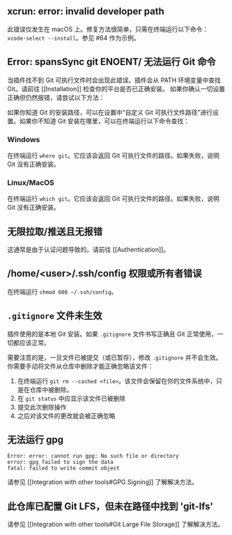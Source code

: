 ## xcrun: error: invalid developer path

此错误仅发生在 macOS 上。修复方法很简单，只需在终端运行以下命令：`xcode-select --install`。参见 #64 作为示例。

## Error: spansSync git ENOENT/ 无法运行 Git 命令

当插件找不到 Git 可执行文件时会出现此错误。插件会从 PATH 环境变量中查找 Git。请前往 [[Installation]] 检查你的平台是否已正确安装。
如果你确认一切设置正确但仍然报错，请尝试以下方法：

如果你知道 Git 的安装路径，可以在设置中“自定义 Git 可执行文件路径”进行设置。如果你不知道 Git 安装在哪里，可以在终端运行以下命令查找：

### Windows

在终端运行 `where git`。它应该会返回 Git 可执行文件的路径。如果失败，说明 Git 没有正确安装。

### Linux/MacOS

在终端运行 `which git`。它应该会返回 Git 可执行文件的路径。如果失败，说明 Git 没有正确安装。

## 无限拉取/推送且无报错

这通常是由于认证问题导致的。请前往 [[Authentication]]。

## /home/\<user>/.ssh/config 权限或所有者错误

在终端运行 `chmod 600 ~/.ssh/config`。

## `.gitignore` 文件未生效

插件使用的是本地 Git 安装。如果 `.gitignore` 文件书写正确且 Git 正常使用，一切都应该正常。

需要注意的是，一旦文件已被提交（或已暂存），修改 `.gitignore` 并不会生效。你需要手动将文件从仓库中删除才能正确忽略该文件：
1. 在终端运行 `git rm --cached <file>`。该文件会保留在你的文件系统中，只是在仓库中被删除。
2. 在 `git status` 中应显示该文件已被删除
3. 提交此次删除操作
4. 之后对该文件的更改就会被正确忽略

## 无法运行 gpg

```
Error: error: cannot run gpg: No such file or directory
error: gpg failed to sign the data
fatal: failed to write commit object
```

请参见 [[Integration with other tools#GPG Signing]] 了解解决方法。

## 此仓库已配置 Git LFS，但未在路径中找到 'git-lfs'

请参见 [[Integration with other tools#Git Large File Storage]] 了解解决方法。
